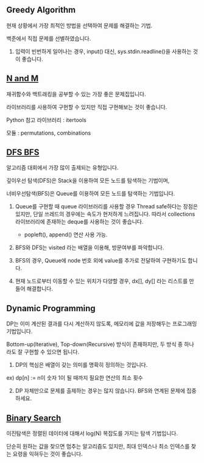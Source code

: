 ## Greedy Algorithm

 현재 상황에서 가장 최적인 방법을 선택하여 문제를 해결하는 기법.

 백준에서 직접 문제를 선별하였습니다.

 1. 입력이 빈번하게 일어나는 경우, input() 대신, sys.stdin.readline()을 사용하는 것이 좋습니다.


## [N and M](https://github.com/pjok1122/backjoon-algorithm-practice/tree/master/N_and_M)


 재귀함수와 백트래킹을 공부할 수 있는 가장 좋은 문제집입니다.

 라이브러리를 사용하여 구현할 수 있지만 직접 구현해보는 것이 좋습니다.

 Python 참고 라이브러리 : itertools

 모듈 : permutations, combinations 

## [DFS BFS](https://github.com/pjok1122/backjoon-algorithm-practice/tree/master/DFS%2CBFS)

 알고리즘 대회에서 가장 많이 출제되는 유형입니다.

 깊이우선 탐색(DFS)은 Stack을 이용하여 모든 노드를 탐색하는 기법이며,

 너비우선탐색(BFS)은 Queue를 이용하여 모든 노드를 탐색하는 기법입니다.

1. Queue를 구현할 때 queue 라이브러리를 사용할 경우 Thread safe하다는 장점은 있지만, 단일 쓰레드의 경우에는 속도가 현저하게 느려집니다. 따라서 collections 라이브러리에 존재하는 deque를 사용하는 것이 좋습니다.
   - popleft(), append() 연산 사용 가능.

2. BFS와 DFS는 visited 라는 배열을 이용해, 방문여부를 파악합니다.

3. BFS의 경우, Queue에 node 번호 외에 value를 추가로 전달하여 구현하기도 합니다.

4. 현재 노드로부터 이동할 수 있는 위치가 다양할 경우, dx[], dy[] 라는 리스트를 만들어 해결합니다.

##  Dynamic Programming

 DP는 이미 계산된 결과를 다시 계산하지 않도록, 메모리에 값을 저장해두는 프로그래밍 기법입니다.

 Bottom-up(Iterative), Top-down(Recursive) 방식이 존재하지만, 두 방식 중 하나라도 잘 구현할 수 있으면 됩니다.

 1. DP의 핵심은 배열이 갖는 의미를 명확히 정의하는 것입니다.
 
 ex) dp[n] := n이 숫자 1이 될 때까지 필요한 연산의 최소 횟수

 2. DP 자체만으로 문제를 출제하는 경우는 많지 않습니다. BFS와 연계된 문제에 집중하세요.

## [Binary Search](https://github.com/pjok1122/backjoon-algorithm-practice/tree/master/binarySearch)

 이진탐색은 정렬된 데이터에 대해서 log(N) 복잡도를 가지는 탐색 기법입니다.

 단순히 원하는 값을 찾으면 멈추는 알고리즘도 있지만, 최대 인덱스나 최소 인덱스를 찾는 요령을 익혀두는 것이 좋습니다.